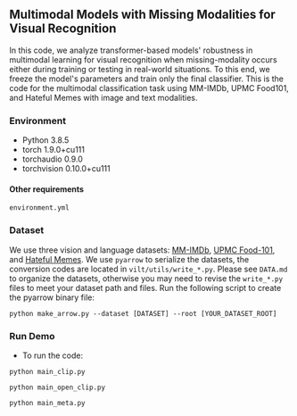 ## Multimodal Models with Missing Modalities for Visual Recognition
In this code, we analyze transformer-based models' robustness in multimodal learning for visual recognition when missing-modality occurs either during training or testing in real-world situations. To this end, we freeze the model's parameters and train only the final classifier. 
This is the code for the multimodal classification task using MM-IMDb, UPMC Food101, and Hateful Memes with image and text modalities. 


### Environment
* Python 3.8.5
* torch 1.9.0+cu111
* torchaudio 0.9.0
* torchvision 0.10.0+cu111

#### Other requirements
```
environment.yml
```

### Dataset
We use three vision and language datasets: [MM-IMDb](https://github.com/johnarevalo/gmu-mmimdb), [UPMC Food-101](https://visiir.isir.upmc.fr/explore), and [Hateful Memes](https://ai.facebook.com/blog/hateful-memes-challenge-and-data-set/). We use `pyarrow` to serialize the datasets, the conversion codes are located in `vilt/utils/write_*.py`. Please see `DATA.md` to organize the datasets, otherwise you may need to revise the `write_*.py` files to meet your dataset path and files. Run the following script to create the pyarrow binary file:
```
python make_arrow.py --dataset [DATASET] --root [YOUR_DATASET_ROOT]
```

### Run Demo
* To run the code:
```
python main_clip.py
```
```
python main_open_clip.py
```
```
python main_meta.py
```



